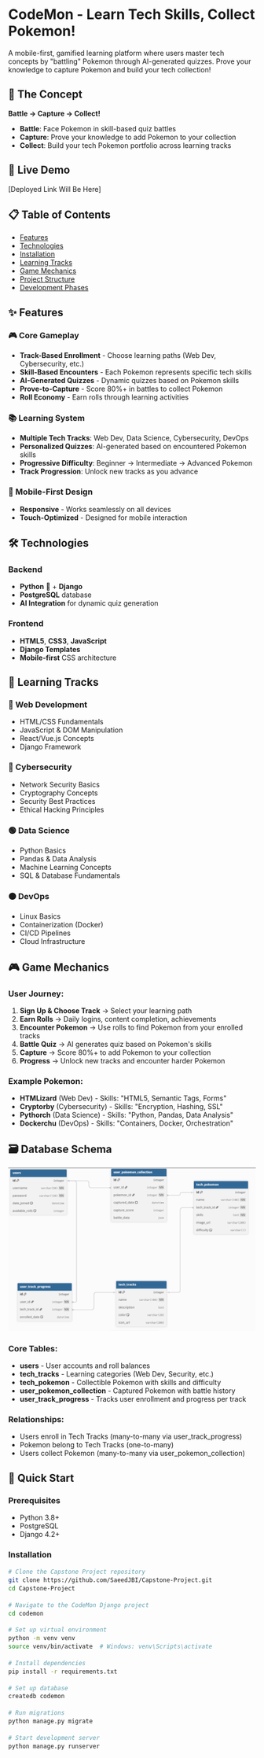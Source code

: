 # CodeMon - Learn Tech Skills, Collect Pokemon!

A mobile-first, gamified learning platform where users master tech concepts by "battling" Pokemon through AI-generated quizzes. Prove your knowledge to capture Pokemon and build your tech collection!

## 🎯 The Concept
**Battle → Capture → Collect!** 

- **Battle**: Face Pokemon in skill-based quiz battles
- **Capture**: Prove your knowledge to add Pokemon to your collection  
- **Collect**: Build your tech Pokemon portfolio across learning tracks

## 🚀 Live Demo
[Deployed Link Will Be Here]

## 📋 Table of Contents
- [Features](#features)
- [Technologies](#technologies)
- [Installation](#installation)
- [Learning Tracks](#learning-tracks)
- [Game Mechanics](#game-mechanics)
- [Project Structure](#project-structure)
- [Development Phases](#development-phases)

## ✨ Features

### 🎮 Core Gameplay
- **Track-Based Enrollment** - Choose learning paths (Web Dev, Cybersecurity, etc.)
- **Skill-Based Encounters** - Each Pokemon represents specific tech skills
- **AI-Generated Quizzes** - Dynamic quizzes based on Pokemon skills
- **Prove-to-Capture** - Score 80%+ in battles to collect Pokemon
- **Roll Economy** - Earn rolls through learning activities

### 📚 Learning System
- **Multiple Tech Tracks**: Web Dev, Data Science, Cybersecurity, DevOps
- **Personalized Quizzes**: AI-generated based on encountered Pokemon skills
- **Progressive Difficulty**: Beginner → Intermediate → Advanced Pokemon
- **Track Progression**: Unlock new tracks as you advance

### 📱 Mobile-First Design
- **Responsive** - Works seamlessly on all devices
- **Touch-Optimized** - Designed for mobile interaction

## 🛠 Technologies

### Backend
- **Python** 🐍 + **Django**
- **PostgreSQL** database
- **AI Integration** for dynamic quiz generation

### Frontend
- **HTML5**, **CSS3**, **JavaScript**
- **Django Templates**
- **Mobile-first** CSS architecture

## 🎯 Learning Tracks

### 🔵 Web Development
- HTML/CSS Fundamentals
- JavaScript & DOM Manipulation  
- React/Vue.js Concepts
- Django Framework

### 🔴 Cybersecurity
- Network Security Basics
- Cryptography Concepts
- Security Best Practices
- Ethical Hacking Principles

### 🟢 Data Science
- Python Basics
- Pandas & Data Analysis
- Machine Learning Concepts
- SQL & Database Fundamentals

### 🟠 DevOps
- Linux Basics
- Containerization (Docker)
- CI/CD Pipelines
- Cloud Infrastructure

## 🎮 Game Mechanics

### User Journey:
1. **Sign Up & Choose Track** → Select your learning path
2. **Earn Rolls** → Daily logins, content completion, achievements
3. **Encounter Pokemon** → Use rolls to find Pokemon from your enrolled tracks
4. **Battle Quiz** → AI generates quiz based on Pokemon's skills
5. **Capture** → Score 80%+ to add Pokemon to your collection
6. **Progress** → Unlock new tracks and encounter harder Pokemon

### Example Pokemon:
- **HTMLizard** (Web Dev) - Skills: "HTML5, Semantic Tags, Forms"
- **Cryptorby** (Cybersecurity) - Skills: "Encryption, Hashing, SSL"
- **Pythorch** (Data Science) - Skills: "Python, Pandas, Data Analysis"
- **Dockerchu** (DevOps) - Skills: "Containers, Docker, Orchestration"

## 🗃️ Database Schema

![CodeMon ERD Schema](erd-schema.png)

### Core Tables:
- **users** - User accounts and roll balances
- **tech_tracks** - Learning categories (Web Dev, Security, etc.)
- **tech_pokemon** - Collectible Pokemon with skills and difficulty  
- **user_pokemon_collection** - Captured Pokemon with battle history
- **user_track_progress** - Tracks user enrollment and progress per track

### Relationships:
- Users enroll in Tech Tracks (many-to-many via user_track_progress)
- Pokemon belong to Tech Tracks (one-to-many)
- Users collect Pokemon (many-to-many via user_pokemon_collection)

## 🚀 Quick Start
### Prerequisites
- Python 3.8+
- PostgreSQL
- Django 4.2+

### Installation
```bash
# Clone the Capstone Project repository
git clone https://github.com/SaeedJBI/Capstone-Project.git
cd Capstone-Project

# Navigate to the CodeMon Django project
cd codemon

# Set up virtual environment
python -m venv venv
source venv/bin/activate  # Windows: venv\Scripts\activate

# Install dependencies
pip install -r requirements.txt

# Set up database
createdb codemon

# Run migrations
python manage.py migrate

# Start development server
python manage.py runserver

